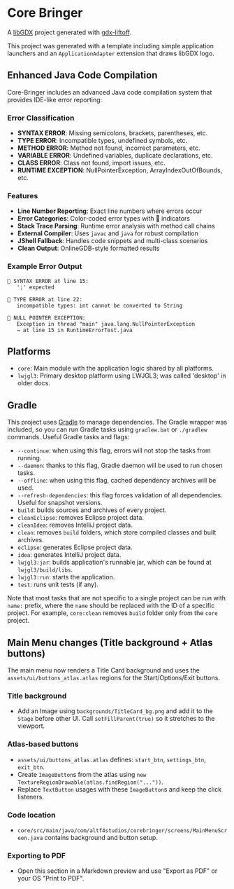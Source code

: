 # Core Bringer

A [libGDX](https://libgdx.com/) project generated with [gdx-liftoff](https://github.com/libgdx/gdx-liftoff).

This project was generated with a template including simple application launchers and an `ApplicationAdapter` extension that draws libGDX logo.

## Enhanced Java Code Compilation

Core-Bringer includes an advanced Java code compilation system that provides IDE-like error reporting:

### Error Classification
- **SYNTAX ERROR**: Missing semicolons, brackets, parentheses, etc.
- **TYPE ERROR**: Incompatible types, undefined symbols, etc.
- **METHOD ERROR**: Method not found, incorrect parameters, etc.
- **VARIABLE ERROR**: Undefined variables, duplicate declarations, etc.
- **CLASS ERROR**: Class not found, import issues, etc.
- **RUNTIME EXCEPTION**: NullPointerException, ArrayIndexOutOfBounds, etc.

### Features
- **Line Number Reporting**: Exact line numbers where errors occur
- **Error Categories**: Color-coded error types with 🔴 indicators
- **Stack Trace Parsing**: Runtime error analysis with method call chains
- **External Compiler**: Uses `javac` and `java` for robust compilation
- **JShell Fallback**: Handles code snippets and multi-class scenarios
- **Clean Output**: OnlineGDB-style formatted results

### Example Error Output
```
🔴 SYNTAX ERROR at line 15:
   ';' expected
   
🔴 TYPE ERROR at line 22:
   incompatible types: int cannot be converted to String
   
🔴 NULL POINTER EXCEPTION:
   Exception in thread "main" java.lang.NullPointerException
   → at line 15 in RuntimeErrorTest.java
```

## Platforms

- `core`: Main module with the application logic shared by all platforms.
- `lwjgl3`: Primary desktop platform using LWJGL3; was called 'desktop' in older docs.

## Gradle

This project uses [Gradle](https://gradle.org/) to manage dependencies.
The Gradle wrapper was included, so you can run Gradle tasks using `gradlew.bat` or `./gradlew` commands.
Useful Gradle tasks and flags:

- `--continue`: when using this flag, errors will not stop the tasks from running.
- `--daemon`: thanks to this flag, Gradle daemon will be used to run chosen tasks.
- `--offline`: when using this flag, cached dependency archives will be used.
- `--refresh-dependencies`: this flag forces validation of all dependencies. Useful for snapshot versions.
- `build`: builds sources and archives of every project.
- `cleanEclipse`: removes Eclipse project data.
- `cleanIdea`: removes IntelliJ project data.
- `clean`: removes `build` folders, which store compiled classes and built archives.
- `eclipse`: generates Eclipse project data.
- `idea`: generates IntelliJ project data.
- `lwjgl3:jar`: builds application's runnable jar, which can be found at `lwjgl3/build/libs`.
- `lwjgl3:run`: starts the application.
- `test`: runs unit tests (if any).

Note that most tasks that are not specific to a single project can be run with `name:` prefix, where the `name` should be replaced with the ID of a specific project.
For example, `core:clean` removes `build` folder only from the `core` project.

## Main Menu changes (Title background + Atlas buttons)

The main menu now renders a Title Card background and uses the `assets/ui/buttons_atlas.atlas` regions for the Start/Options/Exit buttons.

### Title background
- Add an Image using `backgrounds/TitleCard_bg.png` and add it to the `Stage` before other UI. Call `setFillParent(true)` so it stretches to the viewport.

### Atlas-based buttons
- `assets/ui/buttons_atlas.atlas` defines: `start_btn`, `settings_btn`, `exit_btn`.
- Create `ImageButton`s from the atlas using `new TextureRegionDrawable(atlas.findRegion("..."))`.
- Replace `TextButton` usages with these `ImageButton`s and keep the click listeners.

### Code location
- `core/src/main/java/com/altf4studios/corebringer/screens/MainMenuScreen.java` contains background and button setup.

### Exporting to PDF
- Open this section in a Markdown preview and use "Export as PDF" or your OS "Print to PDF".
